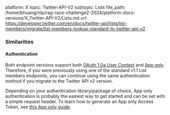 platform: X
topic: Twitter-API-V2
subtopic: Lists
file_path: /home/bhuang/nlp/rag-race-challenge2-2024/platform-docs-versions/X_Twitter-API-V2/Lists.md
url: https://developer.twitter.com/en/docs/twitter-api/lists/list-members/migrate/list-members-lookup-standard-to-twitter-api-v2

### Similarities

#### **Authentication**

Both endpoint versions support both [OAuth 1.0a User Context](https://developer.twitter.com/content/developer-twitter/en/docs/authentication/oauth-1-0a) and [App only](https://developer.twitter.com/content/developer-twitter/en/docs/authentication/oauth-2-0). Therefore, if you were previously using one of the standard v1.1 List members endpoints, you can continue using the same authentication method if you migrate to the Twitter API v2 version.

Depending on your authentication library/package of choice, App only authentication is probably the easiest way to get started and can be set with a simple request header. To learn how to generate an App only Access Token, see [this App only guide](https://developer.twitter.com/en/docs/basics/authentication/overview/application-only).